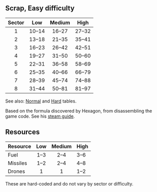 ## Scrap, Easy difficulty

| Sector | Low          | Medium      | High        |
|:------:|:------------:|:-----------:|:-----------:|
| 1      | 10&ndash;14  | 16&ndash;27 | 27&ndash;32 |
| 2      | 13&ndash;18  | 21&ndash;35 | 35&ndash;41 |
| 3      | 16&ndash;23  | 26&ndash;42 | 42&ndash;51 |
| 4      | 19&ndash;27  | 31&ndash;50 | 50&ndash;60 |
| 5      | 22&ndash;31  | 36&ndash;58 | 58&ndash;69 |
| 6      | 25&ndash;35  | 40&ndash;66 | 66&ndash;79 |
| 7      | 28&ndash;39  | 45&ndash;74 | 74&ndash;88 |
| 8      | 31&ndash;44  | 50&ndash;81 | 81&ndash;97 |

See also: [Normal](/ftl-scrap/normal) and [Hard](/ftl-scrap/) tables.

Based on the formula discovered by Hexagon, from disassembling the game code. See his [steam guide](https://steamcommunity.com/sharedfiles/filedetails/?id=2127539536).

## Resources

| Resource | Low       | Medium    | High      |
|----------|:---------:|:---------:|-----------|
| Fuel     | 1&ndash;3 | 2&ndash;4 | 3&ndash;6 |
| Missiles | 1&ndash;2 | 2&ndash;4 | 4&ndash;8 |
| Drones   | 1         | 1         | 1&ndash;2 |

These are hard-coded and do not vary by sector or difficulty.
